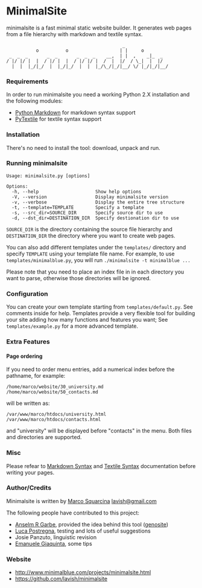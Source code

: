 MinimalSite
===========

minimalsite is a fast minimal static website builder. It generates web pages
from a file hierarchy with markdown and textile syntax.

                                               _                
               o          o                   | |     o         
     _  _  _       _  _       _  _  _    __,  | |  ,    _|_  _  
    / |/ |/ |  |  / |/ |  |  / |/ |/ |  /  |  |/  / \_|  |  |/  
      |  |  |_/|_/  |  |_/|_/  |  |  |_/\_/|_/|__/ \/ |_/|_/|__/



### Requirements

In order to run minimalsite you need a working Python 2.X installation and the
following modules:

* [Python Markdown][] for markdown syntax support
* [PyTextile][] for textile syntax support


### Installation

There's no need to install the tool: download, unpack and run.


### Running minimalsite

    Usage: minimalsite.py [options]

    Options:
      -h, --help                     Show help options
      -V, --version                  Display minimalsite version
      -v, --verbose                  Display the entire tree structure
      -t, --template=TEMPLATE        Specify a template
      -s, --src_dir=SOURCE_DIR       Specify source dir to use
      -d, --dst_dir=DESTINATION_DIR  Specify destionation dir to use

`SOURCE_DIR` is the directory containing the source file hierarchy and
`DESTINATION_DIR` the directory where you want to create web pages.

You can also add different templates under the `templates/` directory and
specify `TEMPLATE` using your template file name. For example, to use
`templates/minimalblue.py`, you will run `./minimalsite -t minimalblue ...`

Please note that you need to place an index file in in each directory you want
to parse, otherwise those directories will be ignored.


### Configuration

You can create your own template starting from `templates/default.py`. See
comments inside for help. Templates provide a very flexible tool for building
your site adding how many functions and features you want; See
`templates/example.py` for a more advanced template.


### Extra Features

#### Page ordering

If you need to order menu entries, add a numerical index before the pathname,
for example:

	/home/marco/website/30_university.md
	/home/marco/website/50_contacts.md

will be written as:

	/var/www/marco/htdocs/university.html
	/var/www/marco/htdocs/contacts.html

and "university" will be displayed before "contacts" in the menu. Both files and
directories are supported.


### Misc

Please refear to [Markdown Syntax][] and [Textile Syntax][] documentation before writing your pages.


### Author/Credits

Minimalsite is written by [Marco Squarcina][] <lavish@gmail.com>

The following people have contributed to this project:

* [Anselm R Garbe][], provided the idea behind this tool ([genosite][])
* [Luca Postregna][], testing and lots of useful suggestions
* Josie Panzuto, linguistic revision
* [Emanuele Giaquinta][], some tips


### Website

* http://www.minimalblue.com/projects/minimalsite.html
* https://github.com/lavish/minimalsite


[Python Markdown]:    http://www.freewisdom.org/projects/python-markdown
[PyTextile]:          http://loopcore.com/python-textile/
[Markdown Syntax]:    http://daringfireball.net/projects/markdown/syntax
[Textile Syntax]:     http://en.wikipedia.org/wiki/Textile_(markup_language)
[Marco Squarcina]:    http://www.minimalblue.com/
[Anselm R Garbe]:     http://garbe.us/
[genosite]:           http://hg.suckless.org/genosite/
[Luca Postregna]:     http://luca.postregna.name/
[Emanuele Giaquinta]: http://tomaw.net/~exg/
